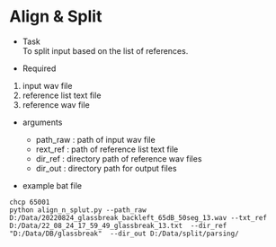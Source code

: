 # Align & Split  

+ Task  
To split input based on the list of references.  

+ Required  
1. input wav file  
2. reference list text file   
3. reference wav file   


+ arguments  
  + path_raw  : path of input wav file  
  + rext_ref  : path of reference list text file  
  + dir_ref   : directory path of reference wav files    
  + dir_out   : directory path for output files   
  
+ example bat file  
```
chcp 65001
python align_n_splut.py --path_raw D:/Data/20220824_glassbreak_backleft_65dB_50seg_13.wav --txt_ref D:/Data/22_08_24_17_59_49_glassbreak_13.txt  --dir_ref "D:/Data/DB/glassbreak"  --dir_out D:/Data/split/parsing/

```